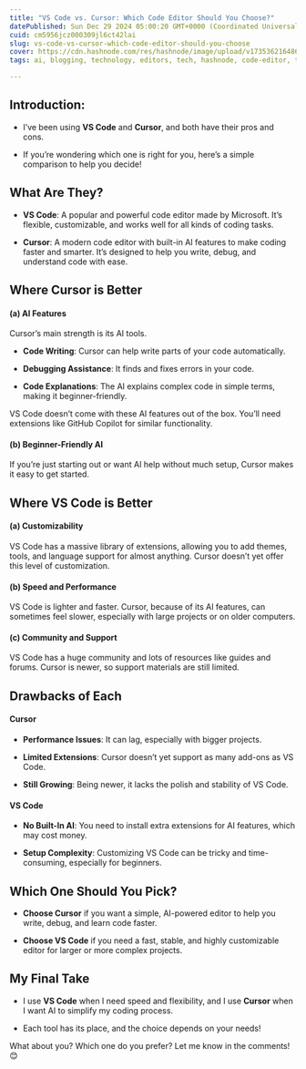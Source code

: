 ```yaml
---
title: "VS Code vs. Cursor: Which Code Editor Should You Choose?"
datePublished: Sun Dec 29 2024 05:00:20 GMT+0000 (Coordinated Universal Time)
cuid: cm5956jcz000309jl6ct42lai
slug: vs-code-vs-cursor-which-code-editor-should-you-choose
cover: https://cdn.hashnode.com/res/hashnode/image/upload/v1735362164860/ca010cae-e291-4d6e-95ea-00b79c053b4d.jpeg
tags: ai, blogging, technology, editors, tech, hashnode, code-editor, trending, vs-code, cursor, hashnodecommunity, technical-writing-1, hashnodebootcamp, cursor-ai, vs-code-vs-cursor

---
```


## **Introduction:**

* I’ve been using **VS Code** and **Cursor**, and both have their pros and cons.
    
* If you’re wondering which one is right for you, here’s a simple comparison to help you decide!
    

## What Are They?

* **VS Code**: A popular and powerful code editor made by Microsoft. It’s flexible, customizable, and works well for all kinds of coding tasks.
    
* **Cursor**: A modern code editor with built-in AI features to make coding faster and smarter. It’s designed to help you write, debug, and understand code with ease.
    

## Where Cursor is Better

#### (a) **AI Features**

Cursor’s main strength is its AI tools.

* **Code Writing**: Cursor can help write parts of your code automatically.
    
* **Debugging Assistance**: It finds and fixes errors in your code.
    
* **Code Explanations**: The AI explains complex code in simple terms, making it beginner-friendly.
    

VS Code doesn’t come with these AI features out of the box. You’ll need extensions like GitHub Copilot for similar functionality.

#### (b) **Beginner-Friendly AI**

If you’re just starting out or want AI help without much setup, Cursor makes it easy to get started.

## **Where VS Code is Better**

#### (a) **Customizability**

VS Code has a massive library of extensions, allowing you to add themes, tools, and language support for almost anything. Cursor doesn’t yet offer this level of customization.

#### (b) **Speed and Performance**

VS Code is lighter and faster. Cursor, because of its AI features, can sometimes feel slower, especially with large projects or on older computers.

#### (c) **Community and Support**

VS Code has a huge community and lots of resources like guides and forums. Cursor is newer, so support materials are still limited.

## Drawbacks of Each

#### Cursor

* **Performance Issues**: It can lag, especially with bigger projects.
    
* **Limited Extensions**: Cursor doesn’t yet support as many add-ons as VS Code.
    
* **Still Growing**: Being newer, it lacks the polish and stability of VS Code.
    

#### VS Code

* **No Built-In AI**: You need to install extra extensions for AI features, which may cost money.
    
* **Setup Complexity**: Customizing VS Code can be tricky and time-consuming, especially for beginners.
    

## **Which One Should You Pick?**

* **Choose Cursor** if you want a simple, AI-powered editor to help you write, debug, and learn code faster.
    
* **Choose VS Code** if you need a fast, stable, and highly customizable editor for larger or more complex projects.
    

## My Final Take

* I use **VS Code** when I need speed and flexibility, and I use **Cursor** when I want AI to simplify my coding process.
    
* Each tool has its place, and the choice depends on your needs!
    

What about you? Which one do you prefer? Let me know in the comments! 😊